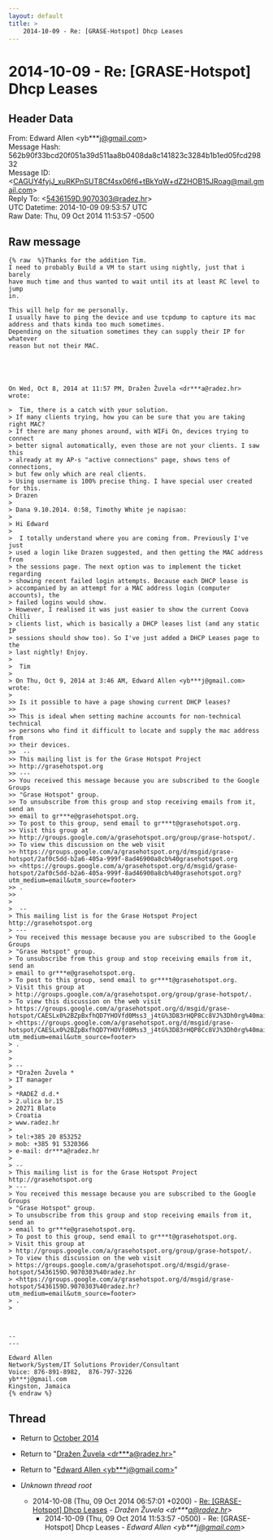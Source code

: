 ```yaml
---
layout: default
title: >
    2014-10-09 - Re: [GRASE-Hotspot] Dhcp Leases
---
```


# 2014-10-09 - Re: [GRASE-Hotspot] Dhcp Leases

## Header Data

From: Edward Allen \<yb***j@gmail.com\><br>
Message Hash: 562b90f33bcd20f051a39d511aa8b0408da8c141823c3284b1b1ed05fcd29832<br>
Message ID: \<CAGUY4fyjJ_xuRKPnSUT8Cf4sx06f6+tBkYqW+dZ2HOB15JRoag@mail.gmail.com\><br>
Reply To: \<5436159D.9070303@radez.hr\><br>
UTC Datetime: 2014-10-09 09:53:57 UTC<br>
Raw Date: Thu, 09 Oct 2014 11:53:57 -0500<br>

## Raw message

```
{% raw  %}Thanks for the addition Tim.
I need to probably Build a VM to start using nightly, just that i barely
have much time and thus wanted to wait until its at least RC level to jump
in.

This will help for me personally.
I usually have to ping the device and use tcpdump to capture its mac
address and thats kinda too much sometimes.
Depending on the situation sometimes they can supply their IP for whatever
reason but not their MAC.





On Wed, Oct 8, 2014 at 11:57 PM, Dražen Žuvela <dr***a@radez.hr>
wrote:

>  Tim, there is a catch with your solution.
> If many clients trying, how you can be sure that you are taking right MAC?
> If there are many phones around, with WIFi On, devices trying to connect
> better signal automatically, even those are not your clients. I saw this
> already at my AP-s "active connections" page, shows tens of connections,
> but few only which are real clients.
> Using username is 100% precise thing. I have special user created for this.
> Drazen
>
> Dana 9.10.2014. 0:58, Timothy White je napisao:
>
> Hi Edward
>
>  I totally understand where you are coming from. Previously I've just
> used a login like Drazen suggested, and then getting the MAC address from
> the sessions page. The next option was to implement the ticket regarding
> showing recent failed login attempts. Because each DHCP lease is
> accompanied by an attempt for a MAC address login (computer accounts), the
> failed logins would show.
> However, I realised it was just easier to show the current Coova Chilli
> clients list, which is basically a DHCP leases list (and any static IP
> sessions should show too). So I've just added a DHCP Leases page to the
> last nightly! Enjoy.
>
>  Tim
>
> On Thu, Oct 9, 2014 at 3:46 AM, Edward Allen <yb***j@gmail.com> wrote:
>
>> Is it possible to have a page showing current DHCP leases?
>>
>> This is ideal when setting machine accounts for non-technical technical
>> persons who find it difficult to locate and supply the mac address from
>> their devices.
>>  --
>> This mailing list is for the Grase Hotspot Project
>> http://grasehotspot.org
>> ---
>> You received this message because you are subscribed to the Google Groups
>> "Grase Hotspot" group.
>> To unsubscribe from this group and stop receiving emails from it, send an
>> email to gr***e@grasehotspot.org.
>> To post to this group, send email to gr***t@grasehotspot.org.
>> Visit this group at
>> http://groups.google.com/a/grasehotspot.org/group/grase-hotspot/.
>> To view this discussion on the web visit
>> https://groups.google.com/a/grasehotspot.org/d/msgid/grase-hotspot/2af0c5dd-b2a6-405a-999f-8ad46900a8cb%40grasehotspot.org
>> <https://groups.google.com/a/grasehotspot.org/d/msgid/grase-hotspot/2af0c5dd-b2a6-405a-999f-8ad46900a8cb%40grasehotspot.org?utm_medium=email&utm_source=footer>
>> .
>>
>
>  --
> This mailing list is for the Grase Hotspot Project http://grasehotspot.org
> ---
> You received this message because you are subscribed to the Google Groups
> "Grase Hotspot" group.
> To unsubscribe from this group and stop receiving emails from it, send an
> email to gr***e@grasehotspot.org.
> To post to this group, send email to gr***t@grasehotspot.org.
> Visit this group at
> http://groups.google.com/a/grasehotspot.org/group/grase-hotspot/.
> To view this discussion on the web visit
> https://groups.google.com/a/grasehotspot.org/d/msgid/grase-hotspot/CAESLx0%2BZpBxfhQD7YHOVfd0Mss3_j4tG%3D83rHQP8Cc8VJ%3Dh0rg%40mail.gmail.com
> <https://groups.google.com/a/grasehotspot.org/d/msgid/grase-hotspot/CAESLx0%2BZpBxfhQD7YHOVfd0Mss3_j4tG%3D83rHQP8Cc8VJ%3Dh0rg%40mail.gmail.com?utm_medium=email&utm_source=footer>
> .
>
>
> --
> *Dražen Žuvela *
> IT manager
>
> *RADEŽ d.d.*
> 2.ulica br.15
> 20271 Blato
> Croatia
> www.radez.hr
>
> tel:+385 20 853252
> mob: +385 91 5320366
> e-mail: dr***a@radez.hr
>
> --
> This mailing list is for the Grase Hotspot Project http://grasehotspot.org
> ---
> You received this message because you are subscribed to the Google Groups
> "Grase Hotspot" group.
> To unsubscribe from this group and stop receiving emails from it, send an
> email to gr***e@grasehotspot.org.
> To post to this group, send email to gr***t@grasehotspot.org.
> Visit this group at
> http://groups.google.com/a/grasehotspot.org/group/grase-hotspot/.
> To view this discussion on the web visit
> https://groups.google.com/a/grasehotspot.org/d/msgid/grase-hotspot/5436159D.9070303%40radez.hr
> <https://groups.google.com/a/grasehotspot.org/d/msgid/grase-hotspot/5436159D.9070303%40radez.hr?utm_medium=email&utm_source=footer>
> .
>



-- 
---

Edward Allen
Network/System/IT Solutions Provider/Consultant
Voice: 876-891-8982,  876-797-3226
yb***j@gmail.com
Kingston, Jamaica
{% endraw %}
```

## Thread

+ Return to [October 2014](/archive/2014/10)

+ Return to "[Dražen Žuvela <dr***a<span>@</span>radez.hr>](/authors/dr___a_at_radez_hr)"
+ Return to "[Edward Allen <yb***j<span>@</span>gmail.com>](/authors/yb___j_at_gmail_com)"

+ _Unknown thread root_
  + 2014-10-08 (Thu, 09 Oct 2014 06:57:01 +0200) - [Re: [GRASE-Hotspot] Dhcp Leases](/archive/2014/10/5d7e9cc31278508728d45b13bf72b19883976594d90d7188c62baa49a2871fd7) - _Dražen Žuvela \<dr***a@radez.hr\>_
    + 2014-10-09 (Thu, 09 Oct 2014 11:53:57 -0500) - Re: [GRASE-Hotspot] Dhcp Leases - _Edward Allen \<yb***j@gmail.com\>_

